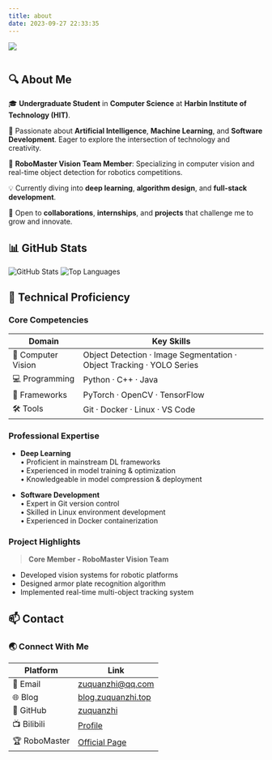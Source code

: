 ```yaml
---
title: about
date: 2023-09-27 22:33:35
---
```

![](https://readme-typing-svg.demolab.com?font=Fira+Code&weight=600&size=32&duration=4000&pause=1000&color=00C2FF&background=FFFFFF00&center=true&vCenter=true&width=500&lines=Hello%2C+I'm+Zuquanzhi;RoboMaster+Vision+Engineer;AI+%26+OpenCV+Developer)


  <!-- Snake Code Contribution Map 贪吃蛇代码贡献图 -->
  <picture>
    <source media="(prefers-color-scheme: light)" srcset="https://cdn.jsdelivr.net/gh/sun0225SUN/sun0225SUN/profile-snake-contrib/github-contribution-grid-snake.svg" />
    <source media="(prefers-color-scheme: dark)" srcset="https://cdn.jsdelivr.net/gh/sun0225SUN/sun0225SUN/profile-snake-contrib/github-contribution-grid-snake-dark.svg" />
    <img alt="" src="https://cdn.jsdelivr.net/gh/sun0225SUN/sun0225SUN/profile-snake-contrib/github-contribution-grid-snake.svg" />
  </picture>


## 🔍 About Me  

🎓 **Undergraduate Student** in **Computer Science** at **Harbin Institute of Technology (HIT)**.  

🧠 Passionate about **Artificial Intelligence**, **Machine Learning**, and **Software Development**. Eager to explore the intersection of technology and creativity.  

🤖 **RoboMaster Vision Team Member**: Specializing in computer vision and real-time object detection for robotics competitions.

💡 Currently diving into **deep learning**, **algorithm design**, and **full-stack development**.

🤝 Open to **collaborations**, **internships**, and **projects** that challenge me to grow and innovate.

## 📊 GitHub Stats

![GitHub Stats](https://github-readme-stats.vercel.app/api?username=zuquanzhi&show_icons=true&theme=dark&hide_border=true&include_all_commits=true)
![Top Languages](https://github-readme-stats.vercel.app/api/top-langs/?username=zuquanzhi&layout=compact&theme=dark&hide_border=true)
## 🚀 Technical Proficiency  

### Core Competencies  
| Domain              | Key Skills                              |
|---------------------|-----------------------------------------|
| 🤖 Computer Vision  | Object Detection · Image Segmentation · Object Tracking · YOLO Series |
| 💻 Programming      | Python · C++ · Java                     |
| 🔧 Frameworks       | PyTorch · OpenCV · TensorFlow           |
| 🛠️ Tools           | Git · Docker · Linux · VS Code          |

### Professional Expertise  
- **Deep Learning**  
  • Proficient in mainstream DL frameworks  
  • Experienced in model training & optimization  
  • Knowledgeable in model compression & deployment  

- **Software Development**  
  • Expert in Git version control  
  • Skilled in Linux environment development  
  • Experienced in Docker containerization  

### Project Highlights  
> **Core Member - RoboMaster Vision Team**  
- Developed vision systems for robotic platforms  
- Designed armor plate recognition algorithm  
- Implemented real-time multi-object tracking system  

## 📫 Contact  

### 🌏 Connect With Me  
| Platform    | Link                                   |
|-------------|----------------------------------------|
| 📧 Email    | [zuquanzhi@qq.com](mailto:zuquanzhi@qq.com) |
| 🌐 Blog     | [blog.zuquanzhi.top](https://blog.zuquanzhi.top/)  |
| 🐙 GitHub   | [zuquanzhi](https://github.com/zuquanzhi) |
| 📺 Bilibili | [Profile](https://space.bilibili.com/400543177) |
| 🏆 RoboMaster | [Official Page](https://bbs.robomaster.com/user/298036) |